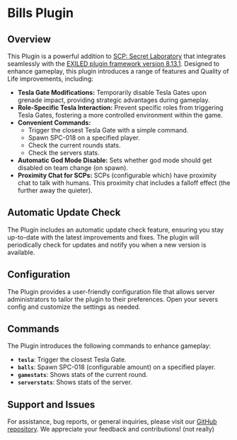 # Bills Plugin

## Overview
This Plugin is a powerful addition to [SCP: Secret Laboratory](https://scpslgame.com/) that integrates seamlessly with the [EXILED plugin framework version 8.13.1](https://github.com/ExMod-Team/EXILED/releases/tag/v8.13.1). Designed to enhance gameplay, this plugin introduces a range of features and Quality of Life improvements, including:

- **Tesla Gate Modifications:** Temporarily disable Tesla Gates upon grenade impact, providing strategic advantages during gameplay.
- **Role-Specific Tesla Interaction:** Prevent specific roles from triggering Tesla Gates, fostering a more controlled environment within the game.
- **Convenient Commands:**
  - Trigger the closest Tesla Gate with a simple command.
  - Spawn SPC-018 on a specified player.
  - Check the current rounds stats.
  - Check the servers stats.
- **Automatic God Mode Disable:** Sets whether god mode should get disabled on team change (on spawn).
- **Proximity Chat for SCPs:** SCPs (configurable which) have proximity chat to talk with humans. This proximity chat includes a falloff effect (the further away the quieter).
 
## Automatic Update Check
The Plugin includes an automatic update check feature, ensuring you stay up-to-date with the latest improvements and fixes. The plugin will periodically check for updates and notify you when a new version is available.

## Configuration
The Plugin provides a user-friendly configuration file that allows server administrators to tailor the plugin to their preferences. Open your severs config and customize the settings as needed.

## Commands
The Plugin introduces the following commands to enhance gameplay:

- **`tesla`**: Trigger the closest Tesla Gate.
- **`balls`**: Spawn SPC-018 (configurable amount) on a specified player.
- **`gamestats`**: Shows stats of the current round.
- **`serverstats`**: Shows stats of the server.

## Support and Issues
For assistance, bug reports, or general inquiries, please visit our [GitHub repository](https://github.com/Bill3621/BillsPlugin-EXILED/). We appreciate your feedback and contributions! (not really)
